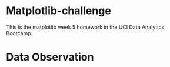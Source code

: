 # Matplotlib-challenge
This is the matplotlib week 5 homework in the UCI Data Analytics Bootcamp.

# Data Observation